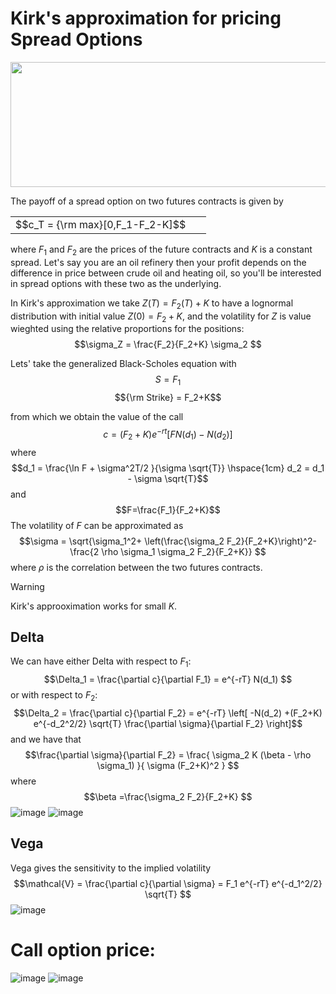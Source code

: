 # Kirk's approximation for pricing Spread Options
<p align="center">
  <img width="600" height="200" src="https://github.com/alexisdpc/Kirks-approximation/assets/124795834/6d16a2b7-5f2b-4c6d-a360-4aa8fffdcaa4">
</p>
The payoff of a spread option on two futures contracts is given by
<div align="center">
<table>
<tbody>
<td align="center">
<img width="20" height="0"><br>
  $$c_T = {\rm max}[0,F_1-F_2-K]$$
<img width="20" height="0">
</td>
</tbody>
</table>
</div>

where $F_1$ and $F_2$ are the prices of the future contracts and $K$ is a constant spread. Let's say you are an oil refinery then your profit depends on the difference in price between crude oil and heating oil, so you'll be interested in spread options with these two as the underlying.

In Kirk's approximation we take $Z(T)=F_2(T)+K$ to have a lognormal distribution with initial value $Z(0) = F_2+K$, and the volatility for $Z$ is value wieghted  using the relative proportions for the positions:
$$\sigma_Z = \frac{F_2}{F_2+K} \sigma_2 $$

Lets' take the generalized Black-Scholes equation with
$$S= F_1$$ $${\rm Strike} = F_2+K$$

from which we obtain the value of the call
$$c= (F_2+K) e^{-rt}[F  N(d_1) - N(d_2)]$$
where 
$$d_1 = \frac{\ln F + \sigma^2T/2 }{\sigma \sqrt{T}}  \hspace{1cm} d_2 = d_1 - \sigma \sqrt{T}$$
and 
$$F=\frac{F_1}{F_2+K}$$ 
The volatility of $F$ can be approximated as 
$$\sigma = \sqrt{\sigma_1^2+ \left(\frac{\sigma_2 F_2}{F_2+K}\right)^2- \frac{2  \rho  \sigma_1 \sigma_2 F_2}{F_2+K}} $$
where $\rho$ is the correlation between the two futures contracts.

> [!WARNING]  
>  Kirk's approoximation works for small $K$.

## Delta
We can have either Delta with respect to $F_1$:
$$\Delta_1 = \frac{\partial c}{\partial F_1} = e^{-rT} N(d_1) $$
or with respect to $F_2$:
$$\Delta_2 = \frac{\partial c}{\partial F_2} = e^{-rT} \left[ -N(d_2) +(F_2+K) e^{-d_2^2/2} \sqrt{T}  \frac{\partial \sigma}{\partial F_2} \right]$$
and we have that 
$$\frac{\partial \sigma}{\partial F_2} = \frac{ \sigma_2 K (\beta - \rho \sigma_1)  }{ \sigma (F_2+K)^2 } $$
where
$$\beta =\frac{\sigma_2 F_2}{F_2+K} $$
![image](https://github.com/alexisdpc/Kirks-approximation/assets/124795834/4539e204-2471-4ccd-9fc5-cd0cf25bd95e)
![image](https://github.com/alexisdpc/Kirks-approximation/assets/124795834/2d50300b-4cc8-455d-8fd8-5b25cc1462c7)



## Vega
Vega gives the sensitivity to the implied volatility
$$\mathcal{V} = \frac{\partial c}{\partial \sigma} = F_1 e^{-rT} e^{-d_1^2/2} \sqrt{T} $$
![image](https://github.com/alexisdpc/Kirks-approximation/assets/124795834/7fe79cc4-0ee5-492c-8dca-0c2f40dee2bb)

# Call option price:
![image](https://github.com/alexisdpc/Kirks-approximation/assets/124795834/c5900dff-fe0c-48ff-ad2a-725fc4b576e7)
![image](https://github.com/alexisdpc/Kirks-approximation/assets/124795834/ed5e0645-9162-421a-b194-93e09e58d4a6)






